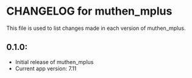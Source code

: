 # CHANGELOG for muthen_mplus

This file is used to list changes made in each version of muthen_mplus.

## 0.1.0:

* Initial release of muthen_mplus
* Current app version: 7.11
